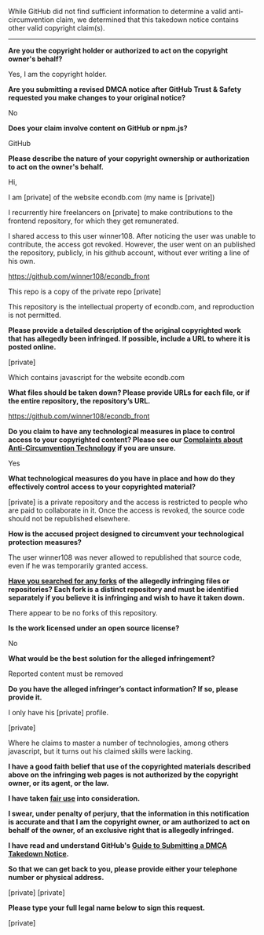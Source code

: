 While GitHub did not find sufficient information to determine a valid anti-circumvention claim, we determined that this takedown notice contains other valid copyright claim(s).

---

**Are you the copyright holder or authorized to act on the copyright owner's behalf?**

Yes, I am the copyright holder.

**Are you submitting a revised DMCA notice after GitHub Trust & Safety requested you make changes to your original notice?**

No

**Does your claim involve content on GitHub or npm.js?**

GitHub

**Please describe the nature of your copyright ownership or authorization to act on the owner's behalf.**

Hi,

I am [private] of the website econdb.com (my name is [private])

I recurrently hire freelancers on [private] to make contributions to the frontend repository, for which they get remunerated.

I shared access to this user winner108. After noticing the user was unable to contribute, the access got revoked. However, the user went on an published the repository, publicly, in his github account, without ever writing a line of his own.

https://github.com/winner108/econdb_front

This repo is a copy of the private repo [private]

This repository is the intellectual property of econdb.com, and reproduction is not permitted.

**Please provide a detailed description of the original copyrighted work that has allegedly been infringed. If possible, include a URL to where it is posted online.**

[private]

Which contains javascript for the website econdb.com

**What files should be taken down? Please provide URLs for each file, or if the entire repository, the repository’s URL.**

https://github.com/winner108/econdb_front

**Do you claim to have any technological measures in place to control access to your copyrighted content? Please see our <a href="https://docs.github.com/articles/guide-to-submitting-a-dmca-takedown-notice#complaints-about-anti-circumvention-technology">Complaints about Anti-Circumvention Technology</a> if you are unsure.**

Yes

**What technological measures do you have in place and how do they effectively control access to your copyrighted material?**

[private] is a private repository and the access is restricted to people who are paid to collaborate in it. Once the access is revoked, the source code should not be republished elsewhere.

**How is the accused project designed to circumvent your technological protection measures?**

The user winner108 was never allowed to republished that source code, even if he was temporarily granted access.

**<a href="https://docs.github.com/articles/dmca-takedown-policy#b-what-about-forks-or-whats-a-fork">Have you searched for any forks</a> of the allegedly infringing files or repositories? Each fork is a distinct repository and must be identified separately if you believe it is infringing and wish to have it taken down.**

There appear to be no forks of this repository.

**Is the work licensed under an open source license?**

No

**What would be the best solution for the alleged infringement?**

Reported content must be removed

**Do you have the alleged infringer’s contact information? If so, please provide it.**

I only have his [private] profile.

[private]

Where he claims to master a number of technologies, among others javascript, but it turns out his claimed skills were lacking.

**I have a good faith belief that use of the copyrighted materials described above on the infringing web pages is not authorized by the copyright owner, or its agent, or the law.**

**I have taken <a href="https://www.lumendatabase.org/topics/22">fair use</a> into consideration.**

**I swear, under penalty of perjury, that the information in this notification is accurate and that I am the copyright owner, or am authorized to act on behalf of the owner, of an exclusive right that is allegedly infringed.**

**I have read and understand GitHub's <a href="https://docs.github.com/articles/guide-to-submitting-a-dmca-takedown-notice/">Guide to Submitting a DMCA Takedown Notice</a>.**

**So that we can get back to you, please provide either your telephone number or physical address.**

[private]
[private]

**Please type your full legal name below to sign this request.**

[private]

